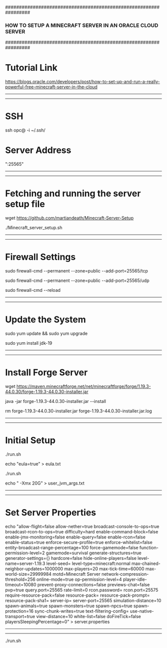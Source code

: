 #################################################################
### HOW TO SETUP A MINECRAFT SERVER IN AN ORACLE CLOUD SERVER ###
#################################################################


# Tutorial Link
https://blogs.oracle.com/developers/post/how-to-set-up-and-run-a-really-powerful-free-minecraft-server-in-the-cloud


********************
********************


# SSH
ssh opc@<public ip> -i ~/.ssh/<key file>


# Server Address
"<public ip>:25565"


********************
********************


# Fetching and running the server setup file

wget https://github.com/martiandeath/Minecraft-Server-Setup

./Minecraft_server_setup.sh


********************
********************


# Firewall Settings

sudo firewall-cmd --permanent --zone=public --add-port=25565/tcp

sudo firewall-cmd --permanent --zone=public --add-port=25565/udp

sudo firewall-cmd --reload


********************
********************


# Update the System

sudo yum update && sudo yum upgrade

sudo yum install jdk-19


********************
********************


# Install Forge Server

wget https://maven.minecraftforge.net/net/minecraftforge/forge/1.19.3-44.0.30/forge-1.19.3-44.0.30-installer.jar

java -jar forge-1.19.3-44.0.30-installer.jar --install

rm forge-1.19.3-44.0.30-installer.jar forge-1.19.3-44.0.30-installer.jar.log


********************
********************


# Initial Setup

./run.sh

echo "eula=true" > eula.txt

./run.sh

echo " -Xmx 20G" > user_jvm_args.txt


********************
********************


# Set Server Properties

echo "allow-flight=false
allow-nether=true
broadcast-console-to-ops=true
broadcast-rcon-to-ops=true
difficulty=hard
enable-command-block=false
enable-jmx-monitoring=false
enable-query=false
enable-rcon=false
enable-status=true
enforce-secure-profile=true
enforce-whitelist=false
entity-broadcast-range-percentage=100
force-gamemode=false
function-permission-level=2
gamemode=survival
generate-structures=true
generator-settings={}
hardcore=false
hide-online-players=false
level-name=server-1.19.3
level-seed=
level-type=minecraft\:normal
max-chained-neighbor-updates=1000000
max-players=20
max-tick-time=60000
max-world-size=29999984
motd=Minecraft Server
network-compression-threshold=256
online-mode=true
op-permission-level=4
player-idle-timeout=10080
prevent-proxy-connections=false
previews-chat=false
pvp=true
query.port=25565
rate-limit=0
rcon.password=
rcon.port=25575
require-resource-pack=false
resource-pack=
resource-pack-prompt=
resource-pack-sha1=
server-ip=
server-port=25565
simulation-distance=10
spawn-animals=true
spawn-monsters=true
spawn-npcs=true
spawn-protection=16
sync-chunk-writes=true
text-filtering-config=
use-native-transport=true
view-distance=10
white-list=false
doFireTick=false
playersSleepingPercentage=0" > server.properties


********************
********************


./run.sh
